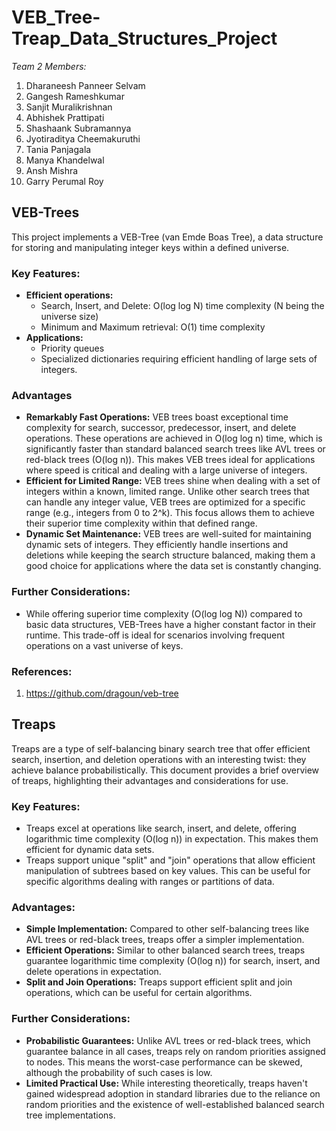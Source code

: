 # VEB_Tree-Treap_Data_Structures_Project 

*Team 2 Members:*
1) Dharaneesh Panneer Selvam
2) Gangesh Rameshkumar
3) Sanjit Muralikrishnan
4) Abhishek Prattipati
5) Shashaank Subramannya
6) Jyotiraditya Cheemakuruthi
7) Tania Panjagala
8) Manya Khandelwal
9) Ansh Mishra
10) Garry Perumal Roy

## VEB-Trees

This project implements a VEB-Tree (van Emde Boas Tree), a data structure for storing and manipulating integer keys within a defined universe.

### Key Features:

- __Efficient operations:__
  - Search, Insert, and Delete: O(log log N) time complexity (N being the universe size)
  - Minimum and Maximum retrieval: O(1) time complexity
- __Applications:__
  - Priority queues
  - Specialized dictionaries requiring efficient handling of large sets of integers.

### Advantages

- __Remarkably Fast Operations:__ VEB trees boast exceptional time complexity for search, successor, predecessor, insert, and delete operations. These operations are achieved in O(log log n) time, which is significantly faster than standard balanced search trees like AVL trees or red-black trees (O(log n)). This makes VEB trees ideal for applications where speed is critical and dealing with a large universe of integers.
- __Efficient for Limited Range:__ VEB trees shine when dealing with a set of integers within a known, limited range. Unlike other search trees that can handle any integer value, VEB trees are optimized for a specific range (e.g., integers from 0 to 2^k). This focus allows them to achieve their superior time complexity within that defined range.
- __Dynamic Set Maintenance:__ VEB trees are well-suited for maintaining dynamic sets of integers. They efficiently handle insertions and deletions while keeping the search structure balanced, making them a good choice for applications where the data set is constantly changing.

### Further Considerations:

- While offering superior time complexity (O(log log N)) compared to basic data structures, VEB-Trees have a higher constant factor in their runtime. This trade-off is ideal for scenarios involving frequent operations on a vast universe of keys.

### References:
1) https://github.com/dragoun/veb-tree

## Treaps

Treaps are a type of self-balancing binary search tree that offer efficient search, insertion, and deletion operations with an interesting twist: they achieve balance probabilistically. This document provides a brief overview of treaps, highlighting their advantages and considerations for use.

### Key Features:

- Treaps excel at operations like search, insert, and delete, offering logarithmic time complexity (O(log n)) in expectation. This makes them efficient for dynamic data sets.
- Treaps support unique "split" and "join" operations that allow efficient manipulation of subtrees based on key values. This can be useful for specific algorithms dealing with ranges or partitions of data.

### Advantages:

- __Simple Implementation:__ Compared to other self-balancing trees like AVL trees or red-black trees, treaps offer a simpler implementation.
- __Efficient Operations:__ Similar to other balanced search trees, treaps guarantee logarithmic time complexity (O(log n)) for search, insert, and delete operations in expectation.
- __Split and Join Operations:__ Treaps support efficient split and join operations, which can be useful for certain algorithms.
  
### Further Considerations:

- __Probabilistic Guarantees:__ Unlike AVL trees or red-black trees, which guarantee balance in all cases, treaps rely on random priorities assigned to nodes. This means the worst-case performance can be skewed, although the probability of such cases is low.
- __Limited Practical Use:__ While interesting theoretically, treaps haven't gained widespread adoption in standard libraries due to the reliance on random priorities and the existence of well-established balanced search tree implementations.
